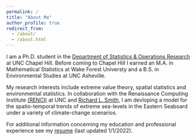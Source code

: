 ```yaml
---
permalink: /
title: "About Me"
author_profile: true
redirect_from: 
  - /about/
  - /about.html
---
```


I am a Ph.D. student in the [Department of Statistics & Operations Research](https://stor.unc.edu/) at UNC Chapel Hill. Before coming to Chapel Hill I earned an M.A. in Mathematical Statistics at Wake Forest Universty and a B.S. in Environmental Studies at UNC Asheville.

My research interests include extreme value theory, spatial statistics and environmental statistics. In collaboration with the Renaissance Computing Institute [(RENCI)](https://renci.org/) at UNC and [Richard L. Smith](https://sph.unc.edu/adv_profile/richard-smith-phd/), I am devloping a model for the spatio-temporal trends of extreme sea-levels in the Eastern Seaboard under a variety of climate-change scenarios.

For additional information concerning my education and professional experience see my [resume](/resume.pdf) (last updated 1/1/2022).
